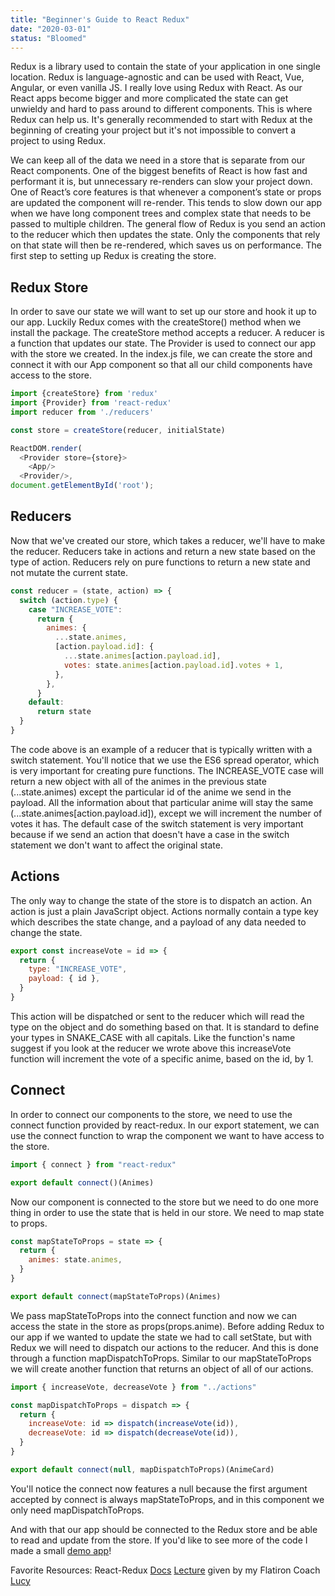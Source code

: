 ```yaml
---
title: "Beginner's Guide to React Redux"
date: "2020-03-01"
status: "Bloomed"
---
```


Redux is a library used to contain the state of your application in one single location. Redux is language-agnostic and can be used with React, Vue, Angular, or even vanilla JS. I really love using Redux with React. As our React apps become bigger and more complicated the state can get unwieldy and hard to pass around to different components. This is where Redux can help us. It's generally recommended to start with Redux at the beginning of creating your project but it's not impossible to convert a project to using Redux.

We can keep all of the data we need in a store that is separate from our React components. One of the biggest benefits of React is how fast and performant it is, but unnecessary re-renders can slow your project down. One of React’s core features is that whenever a component’s state or props are updated the component will re-render. This tends to slow down our app when we have long component trees and complex state that needs to be passed to multiple children. The general flow of Redux is you send an action to the reducer which then updates the state. Only the components that rely on that state will then be re-rendered, which saves us on performance. The first step to setting up Redux is creating the store.

## Redux Store

In order to save our state we will want to set up our store and hook it up to our app. Luckily Redux comes with the createStore() method when we install the package. The createStore method accepts a reducer. A reducer is a function that updates our state. The Provider is used to connect our app with the store we created. In the index.js file, we can create the store and connect it with our App component so that all our child components have access to the store.

```javascript
import {createStore} from 'redux'
import {Provider} from 'react-redux'
import reducer from './reducers'

const store = createStore(reducer, initialState)

ReactDOM.render(
  <Provider store={store}>
    <App/>
  <Provider/>,
document.getElementById('root');

```

## Reducers

Now that we've created our store, which takes a reducer, we'll have to make the reducer. Reducers take in actions and return a new state based on the type of action. Reducers rely on pure functions to return a new state and not mutate the current state.

```javascript
const reducer = (state, action) => {
  switch (action.type) {
    case "INCREASE_VOTE":
      return {
        animes: {
          ...state.animes,
          [action.payload.id]: {
            ...state.animes[action.payload.id],
            votes: state.animes[action.payload.id].votes + 1,
          },
        },
      }
    default:
      return state
  }
}
```

The code above is an example of a reducer that is typically written with a switch statement. You'll notice that we use the ES6 spread operator, which is very important for creating pure functions. The INCREASE_VOTE case will return a new object with all of the animes in the previous state (...state.animes) except the particular id of the anime we send in the payload. All the information about that particular anime will stay the same (...state.animes[action.payload.id]), except we will increment the number of votes it has. The default case of the switch statement is very important because if we send an action that doesn't have a case in the switch statement we don't want to affect the original state.

## Actions

The only way to change the state of the store is to dispatch an action. An action is just a plain JavaScript object. Actions normally contain a type key which describes the state change, and a payload of any data needed to change the state.

```javascript
export const increaseVote = id => {
  return {
    type: "INCREASE_VOTE",
    payload: { id },
  }
}
```

This action will be dispatched or sent to the reducer which will read the type on the object and do something based on that. It is standard to define your types in SNAKE_CASE with all capitals. Like the function's name suggest if you look at the reducer we wrote above this increaseVote function will increment the vote of a specific anime, based on the id, by 1.

## Connect

In order to connect our components to the store, we need to use the connect function provided by react-redux. In our export statement, we can use the connect function to wrap the component we want to have access to the store.

```javascript
import { connect } from "react-redux"

export default connect()(Animes)
```

Now our component is connected to the store but we need to do one more thing in order to use the state that is held in our store. We need to map state to props.

```javascript
const mapStateToProps = state => {
  return {
    animes: state.animes,
  }
}

export default connect(mapStateToProps)(Animes)
```

We pass mapStateToProps into the connect function and now we can access the state in the store as props(props.anime). Before adding Redux to our app if we wanted to update the state we had to call setState, but with Redux we will need to dispatch our actions to the reducer. And this is done through a function mapDispatchToProps. Similar to our mapStateToProps we will create another function that returns an object of all of our actions.

```javascript
import { increaseVote, decreaseVote } from "../actions"

const mapDispatchToProps = dispatch => {
  return {
    increaseVote: id => dispatch(increaseVote(id)),
    decreaseVote: id => dispatch(decreaseVote(id)),
  }
}

export default connect(null, mapDispatchToProps)(AnimeCard)
```

You'll notice the connect now features a null because the first argument accepted by connect is always mapStateToProps, and in this component we only need mapDispatchToProps.

And with that our app should be connected to the Redux store and be able to read and update from the store. If you'd like to see more of the code I made a small [demo app](https://github.com/Taljjaa/React-Redux-Anime-Demo)!

Favorite Resources:
React-Redux [Docs](https://react-redux.js.org/introduction/quick-start)
[Lecture](https://www.youtube.com/watch?v=U5zmynk4fFI) given by my Flatiron Coach [Lucy](https://twitter.com/LucySuddenly)
